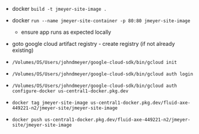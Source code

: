 * docker `build -t jmeyer-site-image .`
* docker `run --name jmeyer-site-container -p 80:80 jmeyer-site-image`
    * ensure app runs as expected locally

* goto google cloud artifact registry - create registry (if not already existing)

* `/Volumes/OS/Users/johndmeyer/google-cloud-sdk/bin/gcloud init`
* `/Volumes/OS/Users/johndmeyer/google-cloud-sdk/bin/gcloud auth login`
* `/Volumes/OS/Users/johndmeyer/google-cloud-sdk/bin/gcloud auth configure-docker us-central1-docker.pkg.dev`
* `docker tag jmeyer-site-image us-central1-docker.pkg.dev/fluid-axe-449221-n2/jmeyer-site/jmeyer-site-image`
* `docker push us-central1-docker.pkg.dev/fluid-axe-449221-n2/jmeyer-site/jmeyer-site-image`